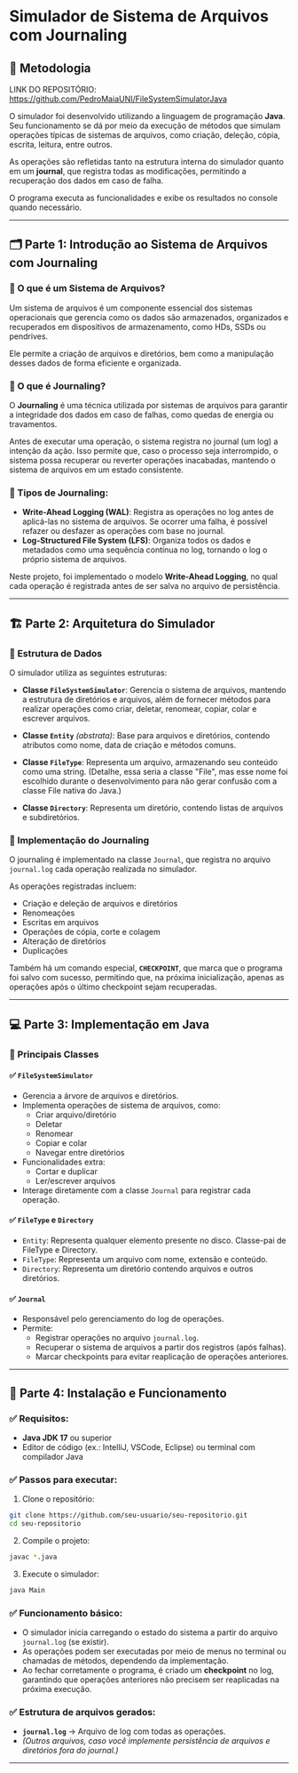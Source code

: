 
# Simulador de Sistema de Arquivos com Journaling

## 📜 Metodologia

LINK DO REPOSITÓRIO: https://github.com/PedroMaiaUNI/FileSystemSimulatorJava

O simulador foi desenvolvido utilizando a linguagem de programação **Java**. Seu funcionamento se dá por meio da execução de métodos que simulam operações típicas de sistemas de arquivos, como criação, deleção, cópia, escrita, leitura, entre outros.

As operações são refletidas tanto na estrutura interna do simulador quanto em um **journal**, que registra todas as modificações, permitindo a recuperação dos dados em caso de falha.

O programa executa as funcionalidades e exibe os resultados no console quando necessário.

---

## 🗂️ Parte 1: Introdução ao Sistema de Arquivos com Journaling

### 🔹 O que é um Sistema de Arquivos?

Um sistema de arquivos é um componente essencial dos sistemas operacionais que gerencia como os dados são armazenados, organizados e recuperados em dispositivos de armazenamento, como HDs, SSDs ou pendrives.

Ele permite a criação de arquivos e diretórios, bem como a manipulação desses dados de forma eficiente e organizada.

### 🔸 O que é Journaling?

O **Journaling** é uma técnica utilizada por sistemas de arquivos para garantir a integridade dos dados em caso de falhas, como quedas de energia ou travamentos.

Antes de executar uma operação, o sistema registra no journal (um log) a intenção da ação. Isso permite que, caso o processo seja interrompido, o sistema possa recuperar ou reverter operações inacabadas, mantendo o sistema de arquivos em um estado consistente.

### 🔸 Tipos de Journaling:

- **Write-Ahead Logging (WAL)**: Registra as operações no log antes de aplicá-las no sistema de arquivos. Se ocorrer uma falha, é possível refazer ou desfazer as operações com base no journal.
- **Log-Structured File System (LFS)**: Organiza todos os dados e metadados como uma sequência contínua no log, tornando o log o próprio sistema de arquivos.

Neste projeto, foi implementado o modelo **Write-Ahead Logging**, no qual cada operação é registrada antes de ser salva no arquivo de persistência.

---

## 🏗️ Parte 2: Arquitetura do Simulador

### 🔹 Estrutura de Dados

O simulador utiliza as seguintes estruturas:

- **Classe `FileSystemSimulator`**: Gerencia o sistema de arquivos, mantendo a estrutura de diretórios e arquivos, além de fornecer métodos para realizar operações como criar, deletar, renomear, copiar, colar e escrever arquivos.

- **Classe `Entity`** *(abstrata)*: Base para arquivos e diretórios, contendo atributos como nome, data de criação e métodos comuns.

- **Classe `FileType`**: Representa um arquivo, armazenando seu conteúdo como uma string. (Detalhe, essa seria a classe "File", mas esse nome foi escolhido durante o desenvolvimento para não gerar confusão com a classe File nativa do Java.)

- **Classe `Directory`**: Representa um diretório, contendo listas de arquivos e subdiretórios.

### 🔸 Implementação do Journaling

O journaling é implementado na classe `Journal`, que registra no arquivo `journal.log` cada operação realizada no simulador.

As operações registradas incluem:

- Criação e deleção de arquivos e diretórios
- Renomeações
- Escritas em arquivos
- Operações de cópia, corte e colagem
- Alteração de diretórios
- Duplicações

Também há um comando especial, **`CHECKPOINT`**, que marca que o programa foi salvo com sucesso, permitindo que, na próxima inicialização, apenas as operações após o último checkpoint sejam recuperadas.

---

## 💻 Parte 3: Implementação em Java

### 🔹 Principais Classes

#### ✅ `FileSystemSimulator`
- Gerencia a árvore de arquivos e diretórios.
- Implementa operações de sistema de arquivos, como:
  - Criar arquivo/diretório
  - Deletar
  - Renomear
  - Copiar e colar 
  - Navegar entre diretórios
- Funcionalidades extra:
  - Cortar e duplicar
  - Ler/escrever arquivos
- Interage diretamente com a classe `Journal` para registrar cada operação.

#### ✅ `FileType` e `Directory`
- `Entity`: Representa qualquer elemento presente no disco. Classe-pai de FileType e Directory.
- `FileType`: Representa um arquivo com nome, extensão e conteúdo.
- `Directory`: Representa um diretório contendo arquivos e outros diretórios.

#### ✅ `Journal`
- Responsável pelo gerenciamento do log de operações.
- Permite:
  - Registrar operações no arquivo `journal.log`.
  - Recuperar o sistema de arquivos a partir dos registros (após falhas).
  - Marcar checkpoints para evitar reaplicação de operações anteriores.

---

## 🚀 Parte 4: Instalação e Funcionamento

### ✅ Requisitos:
- **Java JDK 17** ou superior
- Editor de código (ex.: IntelliJ, VSCode, Eclipse) ou terminal com compilador Java

### ✅ Passos para executar:

1. Clone o repositório:

```bash
git clone https://github.com/seu-usuario/seu-repositorio.git
cd seu-repositorio
```

2. Compile o projeto:

```bash
javac *.java
```

3. Execute o simulador:

```bash
java Main
```


### ✅ Funcionamento básico:

- O simulador inicia carregando o estado do sistema a partir do arquivo `journal.log` (se existir).
- As operações podem ser executadas por meio de menus no terminal ou chamadas de métodos, dependendo da implementação.
- Ao fechar corretamente o programa, é criado um **checkpoint** no log, garantindo que operações anteriores não precisem ser reaplicadas na próxima execução.

### ✅ Estrutura de arquivos gerados:

- **`journal.log`** → Arquivo de log com todas as operações.
- *(Outros arquivos, caso você implemente persistência de arquivos e diretórios fora do journal.)*

---
